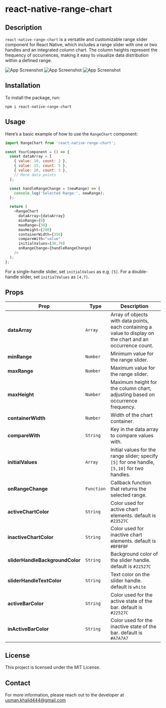 
# react-native-range-chart

## Description
`react-native-range-chart` is a versatile and customizable range slider component for React Native, which includes a range slider with one or two handles and an integrated column chart. The column heights represent the frequency of occurrences, making it easy to visualize data distribution within a defined range.

![App Screenshot](https://i.postimg.cc/59Lr6dPC/Screenshot-2024-10-31-at-11-07-11-PM.png)
![App Screenshot](https://i.postimg.cc/9FBNYPHX/Screenshot-2024-10-31-at-11-07-41-PM.png)
![App Screenshot](https://i.postimg.cc/B6D29XTB/Screenshot-2024-11-01-at-12-48-09-PM.png)


## Installation
To install the package, run:
```
npm i react-native-range-chart
```

## Usage
Here’s a basic example of how to use the `RangeChart` component:

```javascript
import RangeChart from 'react-native-range-chart';

const YourComponent = () => {
  const dataArray = [
    { value: 10, count: 2 },
    { value: 15, count: 5 },
    { value: 20, count: 3 },
    // More data points
  ];

  const handleRangeChange = (newRange) => {
    console.log('Selected Range:', newRange);
  };

  return (
    <RangeChart
      dataArray={dataArray}
      minRange={0}
      maxRange={30}
      maxHeight={200}
      containerWidth={350}
      compareWith="value"
      initialValues=[30,70]
      onRangeChange={handleRangeChange}
    />
  );
};
```

For a single-handle slider, set `initialValues` as e.g. `[5]`. For a double-handle slider, set `initialValues` as `[4,7]`.

## Props

| Prop            | Type          | Description                                                                                       |
|-----------------|---------------|---------------------------------------------------------------------------------------------------|
| **dataArray**   | `Array`       | Array of objects with data points, each containing a value to display on the chart and an occurrence count. |
| **minRange**    | `Number`      | Minimum value for the range slider.                                                               |
| **maxRange**    | `Number`      | Maximum value for the range slider.                                                               |
| **maxHeight**   | `Number`      | Maximum height for the column chart, adjusting based on occurrence frequency.                     |
| **containerWidth** | `Number`  | Width of the chart container.                                                                     |
| **compareWith** | `String`      | Key in the data array to compare values with.                                                     |
| **initialValues** | `Array`    | Initial values for the range slider; specify `[5]` for one handle, `[5,10]` for two handles. |
| **onRangeChange** | `Function`  | Callback function that returns the selected range.                                                |
| **activeChartColor**   | `String`       | Color used for active chart elements. default is `#23527C` |
| **inactiveChartColor**    | `String`      | Color used for inactive chart elements. default is `#BFBFBF`                                  |
| **sliderHandleBackgroundColor**    | `String`      | Background color of the slider handle. default is `#22527C`                         |
| **sliderHandleTextColor**   | `String`      | Text color on the slider handle. default is `white`                     |
| **activeBarColor** | `String`  | Color used for the active state of the bar. default is `#22527C`                                      |
| **inActiveBarColor** | `String`      | Color used for the inactive state of the bar. default is `#A7A7A7`                              |

## License
This project is licensed under the MIT License.

## Contact
For more information, please reach out to the developer at usman.khalid444@gmail.com
